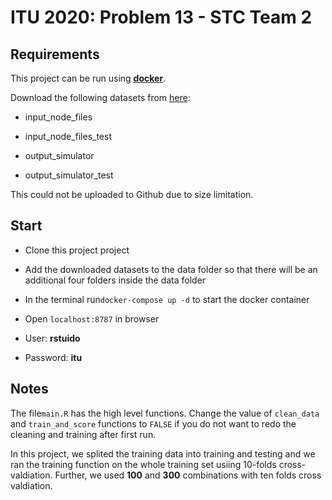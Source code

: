 # ITU 2020: Problem 13 - STC Team 2

## Requirements

This project can be run using [**docker**](https://www.docker.com/products/docker-desktop). 

Download the following datasets from [here](https://zenodo.org/record/4059189#.X6ODSdtRVZM):

- input_node_files

- input_node_files_test

- output_simulator

- output_simulator_test

This could not be uploaded to Github due to size limitation. 

## Start

- Clone this project project 

- Add the downloaded datasets to the data folder so that there will be an additional four folders inside the data folder 

- In the terminal run`docker-compose up -d` to start the docker container

- Open `localhost:8787` in browser

- User: **rstuido**

- Password: **itu**

## Notes

The file`main.R`  has the high level functions. Change the value of `clean_data` and `train_and_score` functions to `FALSE` if you do not want to redo the cleaning and training after first run. 

In this project, we splited the training data into training and testing and we ran the training function on the whole training set usiing 10-folds cross-valdiation. Further, we used **100** and **300** combinations with ten folds cross valdiation. 





